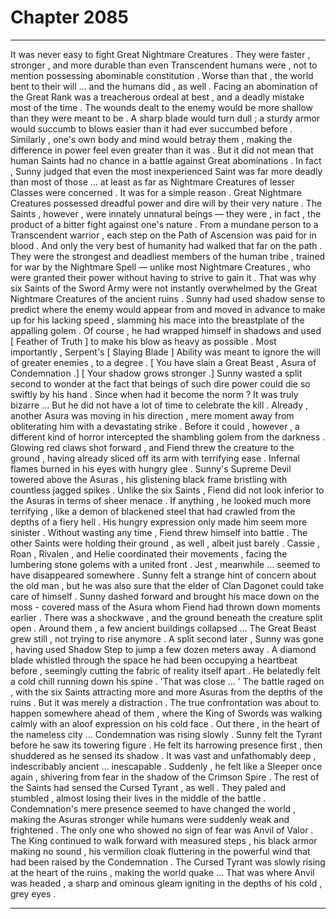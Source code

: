 
# Chapter 2085


---

It was never easy to fight Great Nightmare Creatures .
They were faster , stronger , and more durable than even Transcendent humans were , not to mention possessing abominable constitution . Worse than that , the world bent to their will … and the humans did , as well . Facing an abomination of the Great Rank was a treacherous ordeal at best , and a deadly mistake most of the time .
The wounds dealt to the enemy would be more shallow than they were meant to be . A sharp blade would turn dull ; a sturdy armor would succumb to blows easier than it had ever succumbed before . Similarly , one's own body and mind would betray them , making the difference in power feel even greater than it was .
But it did not mean that human Saints had no chance in a battle against Great abominations . In fact , Sunny judged that even the most inexperienced Saint was far more deadly than most of those … at least as far as Nightmare Creatures of lesser Classes were concerned .
It was for a simple reason . Great Nightmare Creatures possessed dreadful power and dire will by their very nature . The Saints , however , were innately unnatural beings — they were , in fact , the product of a bitter fight against one's nature . From a mundane person to a Transcendent warrior , each step on the Path of Ascension was paid for in blood .
And only the very best of humanity had walked that far on the path . They were the strongest and deadliest members of the human tribe , trained for war by the Nightmare Spell — unlike most Nightmare Creatures , who were granted their power without having to strive to gain it .
That was why six Saints of the Sword Army were not instantly overwhelmed by the Great Nightmare Creatures of the ancient ruins .
Sunny had used shadow sense to predict where the enemy would appear from and moved in advance to make up for his lacking speed , slamming his mace into the breastplate of the appalling golem . Of course , he had wrapped himself in shadows and used [ Feather of Truth ] to make his blow as heavy as possible .
Most importantly , Serpent's [ Slaying Blade ] Ability was meant to ignore the will of greater enemies , to a degree .
[ You have slain a Great Beast , Asura of Condemnation .]
[ Your shadow grows stronger .]
Sunny wasted a split second to wonder at the fact that beings of such dire power could die so swiftly by his hand . Since when had it become the norm ? It was truly bizarre …
But he did not have a lot of time to celebrate the kill . Already , another Asura was moving in his direction , mere moment away from obliterating him with a devastating strike .
Before it could , however , a different kind of horror intercepted the shambling golem from the darkness . Glowing red claws shot forward , and Fiend threw the creature to the ground , having already sliced off its arm with terrifying ease .
Infernal flames burned in his eyes with hungry glee .
Sunny's Supreme Devil towered above the Asuras , his glistening black frame bristling with countless jagged spikes .
Unlike the six Saints , Fiend did not look inferior to the Asuras in terms of sheer menace . If anything , he looked much more terrifying , like a demon of blackened steel that had crawled from the depths of a fiery hell . His hungry expression only made him seem more sinister .
Without wasting any time , Fiend threw himself into battle .
The other Saints were holding their ground , as well , albeit just barely . Cassie , Roan , Rivalen , and Helie coordinated their movements , facing the lumbering stone golems with a united front . Jest , meanwhile … seemed to have disappeared somewhere . Sunny felt a strange hint of concern about the old man , but he was also sure that the elder of Clan Dagonet could take care of himself .
Sunny dashed forward and brought his mace down on the moss - covered mass of the Asura whom Fiend had thrown down moments earlier . There was a shockwave , and the ground beneath the creature split open . Around them , a few ancient buildings collapsed …
The Great Beast grew still , not trying to rise anymore .
A split second later , Sunny was gone , having used Shadow Step to jump a few dozen meters away . A diamond blade whistled through the space he had been occupying a heartbeat before , seemingly cutting the fabric of reality itself apart .
He belatedly felt a cold chill running down his spine .
'That was close … '
The battle raged on , with the six Saints attracting more and more Asuras from the depths of the ruins .
But it was merely a distraction .
The true confrontation was about to happen somewhere ahead of them , where the King of Swords was walking calmly with an aloof expression on his cold face .
Out there , in the heart of the nameless city …
Condemnation was rising slowly .
Sunny felt the Tyrant before he saw its towering figure .
He felt its harrowing presence first , then shuddered as he sensed its shadow . It was vast and unfathomably deep , indescribably ancient … inescapable .
Suddenly , he felt like a Sleeper once again , shivering from fear in the shadow of the Crimson Spire .
The rest of the Saints had sensed the Cursed Tyrant , as well . They paled and stumbled , almost losing their lives in the middle of the battle . Condemnation's mere presence seemed to have changed the world , making the Asuras stronger while humans were suddenly weak and frightened .
The only one who showed no sign of fear was Anvil of Valor .
The King continued to walk forward with measured steps , his black armor making no sound , his vermilion cloak fluttering in the powerful wind that had been raised by the Condemnation .
The Cursed Tyrant was slowly rising at the heart of the ruins , making the world quake …
That was where Anvil was headed , a sharp and ominous gleam igniting in the depths of his cold , grey eyes .

---

